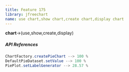 ```yaml
---
title: Feature 175
library: jfreechart
name: use chart,show chart,create chart,display chart
---
```


**chart**->(use,show,create,display) 

##### API References

```java
ChartFactory.createPieChart --> 100 %
DefaultPieDataset.setValue --> 100 %
PiePlot.setLabelGenerator --> 28.57 %
```
